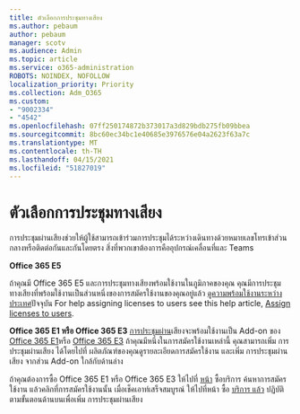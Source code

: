```yaml
---
title: ตัวเลือกการประชุมทางเสียง
ms.author: pebaum
author: pebaum
manager: scotv
ms.audience: Admin
ms.topic: article
ms.service: o365-administration
ROBOTS: NOINDEX, NOFOLLOW
localization_priority: Priority
ms.collection: Adm_O365
ms.custom:
- "9002334"
- "4542"
ms.openlocfilehash: 07ff250174872b373017a3d829bdb275fb09bbea
ms.sourcegitcommit: 8bc60ec34bc1e40685e3976576e04a2623f63a7c
ms.translationtype: MT
ms.contentlocale: th-TH
ms.lasthandoff: 04/15/2021
ms.locfileid: "51827019"
---
```

# <a name="options-for-audio-conferencing"></a>ตัวเลือกการประชุมทางเสียง

การประชุมผ่านเสียงช่วยให้ผู้ใช้สามารถเข้าร่วมการประชุมได้ระหว่างเดินทางด้วยหมายเลขโทรเข้าส่วนกลางหรือติดต่อกันและกันโดยตรง สิ่งที่พวกเขาต้องการคืออุปกรณ์เคลื่อนที่และ Teams

**Office 365 E5**

ถ้าคุณมี Office 365 E5 และการประชุมทางเสียงพร้อมใช้งานในภูมิภาคของคุณ คุณมีการประชุมทางเสียงที่พร้อมใช้งานเป็นส่วนหนึ่งของการสมัครใช้งานของคุณอยู่แล้ว [ดูความพร้อมใช้งานระหว่างประเทศ](https://go.microsoft.com/fwlink/p/?LinkID=839556)ปัจจุบัน For help assigning licenses to users see this help article, [Assign licenses to users](https://docs.microsoft.com/microsoft-365/admin/manage/assign-licenses-to-users).

**Office 365 E1 หรือ Office 365 E3** 
 [การประชุมผ่าน](https://docs.microsoft.com/microsoftteams/audio-conferencing-in-office-365)เสียงจะพร้อมใช้งานเป็น Add-on ของ [Office 365 E1](https://www.microsoft.com/microsoft-365/business/office-365-enterprise-e1-business-software)หรือ [Office 365 E3](https://www.microsoft.com/microsoft-365/business/office-365-enterprise-e3-business-software)  ถ้าคุณมีหนึ่งในการสมัครใช้งานเหล่านี้ คุณสามารถเพิ่ม การประชุมผ่านเสียง ได้โดยไปที่ ผลิตภัณฑ์ของคุณ[](https://go.microsoft.com/fwlink/p/?linkid=842054)ดูรายละเอียดการสมัครใช้งาน และเพิ่ม การประชุมผ่านเสียง จากส่วน Add-on ใกล้กับด้านล่าง

ถ้าคุณต้องการซื้อ Office 365 E1 หรือ Office 365 E3 ให้ไปที่ [หน้า](https://go.microsoft.com/fwlink/p/?linkid=868433) ซื้อบริการ ค้นหาการสมัครใช้งาน แล้วคลิกที่การสมัครใช้งานนั้น  เมื่อเช็คเอาท์เสร็จสมบูรณ์ ให้ไปที่หน้า ซื้อ [บริการ แล้ว](https://go.microsoft.com/fwlink/p/?linkid=868433) ปฏิบัติตามขั้นตอนด้านบนเพื่อเพิ่ม การประชุมผ่านเสียง
